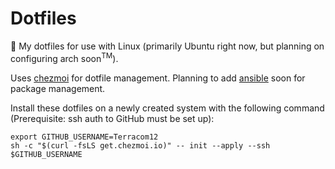 # Dotfiles

:wave: My dotfiles for use with Linux (primarily Ubuntu right now, but planning on configuring arch soon<sup>TM</sup>).


Uses [chezmoi](https://www.chezmoi.io/) for dotfile management. Planning to add [ansible](https://docs.ansible.com/ansible/latest/index.html) soon for package management.


Install these dotfiles on a newly created system with the following command (Prerequisite: ssh auth to GitHub must be set up):
```shell
export GITHUB_USERNAME=Terracom12
sh -c "$(curl -fsLS get.chezmoi.io)" -- init --apply --ssh $GITHUB_USERNAME
```
